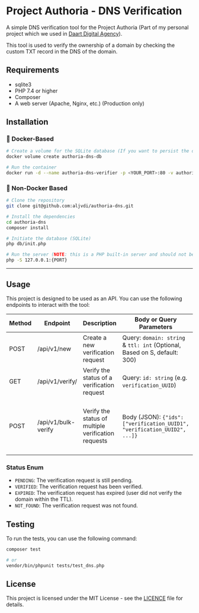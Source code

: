 # Project Authoria - DNS Verification

A simple DNS verification tool for the Project Authoria (Part of my personal project which we used in [Daart Digital Agency](https://github.com/daart-agency)).

This tool is used to verify the ownership of a domain by checking the custom TXT record in the DNS of the domain.

## Requirements
- sqlite3
- PHP 7.4 or higher
- Composer
- A web server (Apache, Nginx, etc.) (Production only)

## Installation

### 🐳 Docker-Based
```bash
# Create a volume for the SQLite database (If you want to persist the data)
docker volume create authoria-dns-db

# Run the container
docker run -d --name authoria-dns-verifier -p <YOUR_PORT>:80 -v authoria-dns-db:/var/www/html/db -e "APP_MODE=PROD" aljm/authoria-dns:lastest
```

### 💪 Non-Docker Based 
```bash
# Clone the repository
git clone git@github.com:aljvdi/authoria-dns.git

# Install the dependencies
cd authoria-dns
composer install

# Initiate the database (SQLite)
php db/init.php

# Run the server (NOTE: this is a PHP built-in server and should not be used in production. Use a proper web server like Apache or Nginx.)
php -S 127.0.0.1:{PORT}
```
---
## Usage

This project is designed to be used as an API. You can use the following endpoints to interact with the tool:

| Method | Endpoint            | Description                                         | Body or Query Parameters                                                  | Response                                                                                                                                                                                                                                                      |
|--------|---------------------|-----------------------------------------------------|---------------------------------------------------------------------------|---------------------------------------------------------------------------------------------------------------------------------------------------------------------------------------------------------------------------------------------------------------|
| POST   | /api/v1/new         | Create a new verification request                   | Query: `domain: string` & `ttl: int` (Optional, Based on S, default: 300) | JSON: `{"id": "verification_UUID", "domain": "domain", "TXT_record_to_verify": "authoria-dns-verification={KEY}", "expires_at": "UNIX_TIMESTAMP"}`                                                                                                            |
| GET    | /api/v1/verify/     | Verify the status of a verification request         | Query: `id: string` (e.g. `verification_UUID`)                            | JSON: `{"id": "verification_UUID", "domain": "domain", "status": "PENDING/VERIFIED/EXPIRED/NOT_FOUND"}`                                                                                                                                                       |
| POST   | /api/v1/bulk-verify | Verify the status of multiple verification requests | Body (JSON): `{"ids": ["verification_UUID1", "verification_UUID2", ...]}` | JSON: `{"verification_UUID1": {"id": "verification_UUID1", "domain": "domain", "status": "PENDING/VERIFIED/EXPIRED/NOT_FOUND"}, "verification_UUID2": {"id": "verification_UUID2", "domain": "domain", "status": "PENDING/VERIFIED/EXPIRED/NOT_FOUND"}, ...}` |

### Status Enum
- `PENDING`: The verification request is still pending.
- `VERIFIED`: The verification request has been verified.
- `EXPIRED`: The verification request has expired (user did not verify the domain within the TTL).
- `NOT_FOUND`: The verification request was not found.

## Testing
To run the tests, you can use the following command:

```bash
composer test

# or
vendor/bin/phpunit tests/test_dns.php
```

## License
This project is licensed under the MIT License - see the [LICENCE](./LICENCE.txt) file for details.